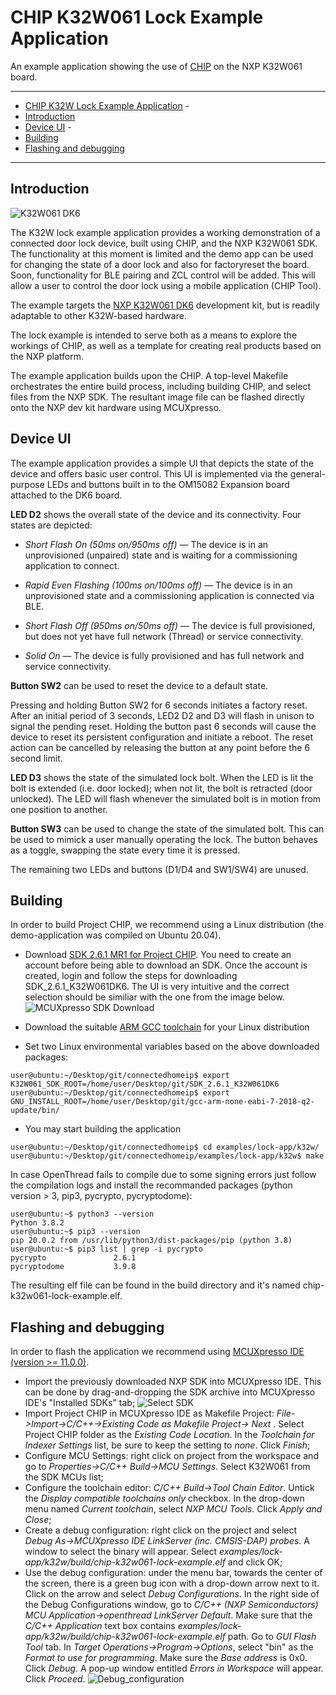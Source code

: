 # CHIP K32W061 Lock Example Application

An example application showing the use of
[CHIP](https://github.com/project-chip/connectedhomeip) on the NXP K32W061
board.

<hr>

-   [CHIP K32W Lock Example Application](#chip-k32w-lock-example-application) -
-   [Introduction](#introduction)
-   [Device UI](#device-ui) -
-   [Building](#building)
- [Flashing and debugging](#flashdebug)

<hr>

<a name="intro"></a>

## Introduction

![K32W061 DK6](doc/images/k32w-dk6.jpg)

The K32W lock example application provides a working demonstration of a
connected door lock device, built using CHIP, and the NXP K32W061 SDK. The
functionality at this moment is limited and the demo app can be used for
changing the state of a door lock and also for factoryreset the board. Soon,
functionality for BLE pairing and ZCL control will be added. This will allow a
user to control the door lock using a mobile application (CHIP Tool).

The example targets the
[NXP K32W061 DK6](https://www.nxp.com/products/wireless/thread/k32w061-41-high-performance-secure-and-ultra-low-power-mcu-for-zigbeethread-and-bluetooth-le-5-0-with-built-in-nfc-option:K32W061_41)
development kit, but is readily adaptable to other K32W-based hardware.

The lock example is intended to serve both as a means to explore the workings of
CHIP, as well as a template for creating real products based on the NXP
platform.

The example application builds upon the CHIP. A top-level Makefile orchestrates
the entire build process, including building CHIP, and select files from the NXP
SDK. The resultant image file can be flashed directly onto the NXP dev kit
hardware using MCUXpresso.

## Device UI

The example application provides a simple UI that depicts the state of the
device and offers basic user control. This UI is implemented via the
general-purpose LEDs and buttons built in to the OM15082 Expansion board
attached to the DK6 board.

**LED D2** shows the overall state of the device and its connectivity. Four
states are depicted:

-   _Short Flash On (50ms on/950ms off)_ &mdash; The device is in an
    unprovisioned (unpaired) state and is waiting for a commissioning
    application to connect.

*   _Rapid Even Flashing (100ms on/100ms off)_ &mdash; The device is in an
    unprovisioned state and a commissioning application is connected via BLE.

-   _Short Flash Off (950ms on/50ms off)_ &mdash; The device is full
    provisioned, but does not yet have full network (Thread) or service
    connectivity.

*   _Solid On_ &mdash; The device is fully provisioned and has full network and
    service connectivity.

**Button SW2** can be used to reset the device to a default state.

Pressing and holding Button SW2 for 6 seconds initiates a factory reset. After
an initial period of 3 seconds, LED2 D2 and D3 will flash in unison to signal
the pending reset. Holding the button past 6 seconds will cause the device to
reset its persistent configuration and initiate a reboot. The reset action can
be cancelled by releasing the button at any point before the 6 second limit.

**LED D3** shows the state of the simulated lock bolt. When the LED is lit the
bolt is extended (i.e. door locked); when not lit, the bolt is retracted (door
unlocked). The LED will flash whenever the simulated bolt is in motion from one
position to another.

**Button SW3** can be used to change the state of the simulated bolt. This can
be used to mimick a user manually operating the lock. The button behaves as a
toggle, swapping the state every time it is pressed.

The remaining two LEDs and buttons (D1/D4 and SW1/SW4) are unused.

<a name="building"></a>

## Building

In order to build Project CHIP, we recommend using a Linux distribution (the
demo-application was compiled on Ubuntu 20.04).

-   Download [SDK 2.6.1 MR1 for Project CHIP](https://mcuxpresso.nxp.com/). You
    need to create an account before being able to download an SDK. Once the
    account is created, login and follow the steps for downloading
    SDK_2.6.1_K32W061DK6. The UI is very intuitive and the correct selection
    should be similiar with the one from the image below.
    ![MCUXpresso SDK Download](doc/images/mcux-sdk-download.JPG)

-   Download the suitable
    [ARM GCC toolchain](https://developer.arm.com/tools-and-software/open-source-software/developer-tools/gnu-toolchain/gnu-rm/downloads/7-2018-q2-update)
    for your Linux distribution

-   Set two Linux environmental variables based on the above downloaded
    packages:

```
user@ubuntu:~/Desktop/git/connectedhomeip$ export K32W061_SDK_ROOT=/home/user/Desktop/git/SDK_2.6.1_K32W061DK6
user@ubuntu:~/Desktop/git/connectedhomeip$ export GNU_INSTALL_ROOT=/home/user/Desktop/git/gcc-arm-none-eabi-7-2018-q2-update/bin/
```

-   You may start building the application

```
user@ubuntu:~/Desktop/git/connectedhomeip$ cd examples/lock-app/k32w/
user@ubuntu:~/Desktop/git/connectedhomeip/examples/lock-app/k32w$ make
```

In case OpenThread fails to compile due to some signing errors just follow the
compilation logs and install the recommanded packages (python version > 3, pip3,
pycrypto, pycryptodome):

```
user@ubuntu:~$ python3 --version
Python 3.8.2
user@ubuntu:~$ pip3 --version
pip 20.0.2 from /usr/lib/python3/dist-packages/pip (python 3.8)
user@ubuntu:~$ pip3 list | grep -i pycrypto
pycrypto               2.6.1
pycryptodome           3.9.8
```

The resulting elf file can be found in the build directory and it's named
chip-k32w061-lock-example.elf.

<a name="flashdebug"></a>

## Flashing and debugging

In order to flash the application we recommend using
[MCUXpresso IDE (version >= 11.0.0)](https://www.nxp.com/design/software/development-software/mcuxpresso-software-and-tools-/mcuxpresso-integrated-development-environment-ide:MCUXpresso-IDE?tab=Design_Tools_Tab).

-   Import the previously downloaded NXP SDK into MCUXpresso IDE. This can be
    done by drag-and-dropping the SDK archive into MCUXpresso IDE's "Installed
    SDKs" tab; ![Select SDK](doc/images/select-sdk.JPG)
-   Import Project CHIP in MCUXpresso IDE as Makefile Project:
    <i>File->Import->C/C++->Existing Code as Makefile Project-> Next </i>.
    Select Project CHIP folder as the <i>Existing Code Location</i>. In the
    <i>Toolchain for Indexer Settings </i> list, be sure to keep the setting to
    <i>none</i>. Click <i>Finish</i>;
-   Configure MCU Settings: right click on project from the workspace and go to
    <i>Properties->C/C++ Build->MCU Settings</i>. Select K32W061 from the SDK
    MCUs list;
-   Configure the toolchain editor: <i>C/C++ Build->Tool Chain Editor</i>.
    Untick the <i>Display compatible toolchains only</i> checkbox. In the
    drop-down menu named <i>Current toolchain</i>, select <i>NXP MCU Tools</i>.
    Click <i>Apply and Close</i>;
-   Create a debug configuration: right click on the project and select <i>Debug
    As->MCUXpresso IDE LinkServer (inc. CMSIS-DAP) probes</i>. A window to
    select the binary will appear. Select
    <i>examples/lock-app/k32w/build/chip-k32w061-lock-example.elf</i> and click
    OK;
-   Use the debug configuration: under the menu bar, towards the center of the
    screen, there is a green bug icon with a drop-down arrow next to it. Click
    on the arrow and select <i>Debug Configurations</i>. In the right side of
    the Debug Configurations window, go to <i>C/C++ (NXP Semiconductors) MCU
    Application->openthread LinkServer Default</i>. Make sure that the <i>C/C++
    Application</i> text box contains
    <i>examples/lock-app/k32w/build/chip-k32w061-lock-example.elf</i> path. Go
    to <i>GUI Flash Tool</i> tab. In <i>Target Operations->Program->Options</i>,
    select "bin" as the <i>Format to use for programming</i>. Make sure the
    <i>Base address</i> is 0x0. Click <i>Debug</i>. A pop-up window entitled
    <i>Errors in Workspace</i> will appear. Click <i>Proceed</i>.
    ![Debug_configuration](doc/images/debg-conf.JPG)
